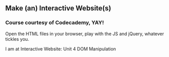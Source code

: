 ## Make (an) Interactive Website(s)

### Course courtesy of Codecademy, YAY!

Open the HTML files in your browser, play with the JS and jQuery, whatever tickles you.

I am at Interactive Website: Unit 4 DOM Manipulation
